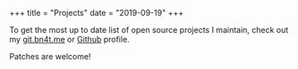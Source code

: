 +++
title = "Projects"
date = "2019-09-19"
+++

To get the most up to date list of open source projects I maintain, check out my [git.bn4t.me](https://git.bn4t.me/bn4t) or [Github](https://github.com/bn4t) profile.

Patches are welcome!
